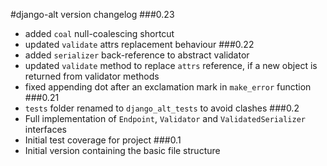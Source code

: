 #django-alt version changelog
###0.23
 - added `coal` null-coalescing shortcut
 - updated `validate` attrs replacement behaviour
###0.22
 - added `serializer` back-reference to abstract validator
 - updated `validate` method to replace `attrs` reference, if a new object is returned from validator methods
 - fixed appending dot after an exclamation mark in `make_error` function
###0.21
- `tests` folder renamed to `django_alt_tests` to avoid clashes 
###0.2
- Full implementation of `Endpoint`, `Validator` and `ValidatedSerializer` interfaces
- Initial test coverage for project
###0.1
 - Initial version containing the basic file structure
